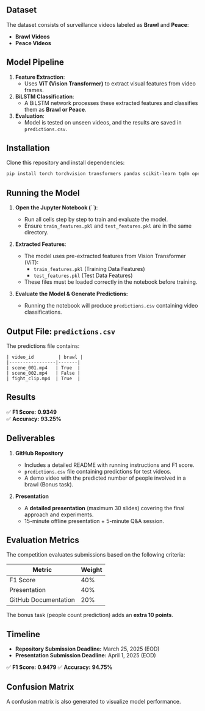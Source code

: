 

## Dataset

The dataset consists of surveillance videos labeled as **Brawl** and **Peace**:

- **Brawl Videos**
- **Peace Videos**

## Model Pipeline

1. **Feature Extraction**:
   - Uses **ViT (Vision Transformer)** to extract visual features from video frames.
2. **BiLSTM Classification**:
   - A BiLSTM network processes these extracted features and classifies them as **Brawl or Peace**.
3. **Evaluation**:
   - Model is tested on unseen videos, and the results are saved in `predictions.csv`.

## Installation

Clone this repository and install dependencies:

```bash
pip install torch torchvision transformers pandas scikit-learn tqdm opencv-python seaborn
```

## Running the Model

1. **Open the Jupyter Notebook (**``**)**:

   - Run all cells step by step to train and evaluate the model.
   - Ensure `train_features.pkl` and `test_features.pkl` are in the same directory.

2. **Extracted Features**:

   - The model uses pre-extracted features from Vision Transformer (ViT):
     - `train_features.pkl` (Training Data Features)
     - `test_features.pkl` (Test Data Features)
   - These files must be loaded correctly in the notebook before training.

3. **Evaluate the Model & Generate Predictions:**

   - Running the notebook will produce `predictions.csv` containing video classifications.

## Output File: `predictions.csv`

The predictions file contains:

```
| video_id         | brawl |
|-----------------|-------|
| scene_001.mp4   | True  |
| scene_002.mp4   | False |
| fight_clip.mp4  | True  |
```

## Results

✅ **F1 Score:** **0.9349**  
✅ **Accuracy:** **93.25%**

## Deliverables

1. **GitHub Repository**
   - Includes a detailed README with running instructions and F1 score.
   - `predictions.csv` file containing predictions for test videos.
   - A demo video with the predicted number of people involved in a brawl (Bonus task).

2. **Presentation**
   - A **detailed presentation** (maximum 30 slides) covering the final approach and experiments.
   - 15-minute offline presentation + 5-minute Q&A session.

## Evaluation Metrics
The competition evaluates submissions based on the following criteria:

| Metric              | Weight |
|---------------------|--------|
| F1 Score           | 40%    |
| Presentation       | 40%    |
| GitHub Documentation | 20%    |

The bonus task (people count prediction) adds an **extra 10 points**.

## Timeline
- **Repository Submission Deadline:** March 25, 2025 (EOD)
- **Presentation Submission Deadline:** April 1, 2025 (EOD)

✅ **F1 Score:** **0.9479** ✅ **Accuracy:** **94.75%**

## Confusion Matrix

A confusion matrix is also generated to visualize model performance.
